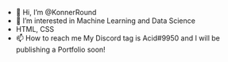 - 👋 Hi, I’m @KonnerRound
- 👀 I’m interested in Machine Learning and Data Science
- HTML, CSS
- 📫 How to reach me My Discord tag is Acid#9950 and I will be publishing a Portfolio soon!
